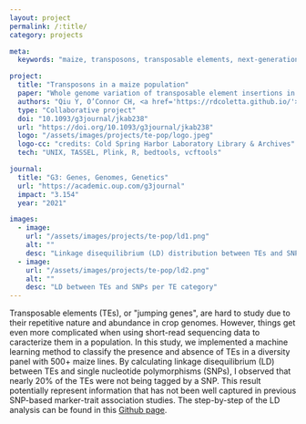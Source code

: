 ```yaml
---
layout: project
permalink: /:title/
category: projects

meta:
  keywords: "maize, transposons, transposable elements, next-generation sequencing, linkage disequilibrium"

project:
  title: "Transposons in a maize population"
  paper: "Whole genome variation of transposable element insertions in a maize diversity panel"
  authors: "Qiu Y, O’Connor CH, <a href='https://rdcoletta.github.io/'>Della Coletta R</a>, et al."
  type: "Collaborative project"
  doi: "10.1093/g3journal/jkab238"
  url: "https://doi.org/10.1093/g3journal/jkab238"
  logo: "/assets/images/projects/te-pop/logo.jpeg"
  logo-cc: "credits: Cold Spring Harbor Laboratory Library & Archives"
  tech: "UNIX, TASSEL, Plink, R, bedtools, vcftools"

journal:
  title: "G3: Genes, Genomes, Genetics"
  url: "https://academic.oup.com/g3journal"
  impact: "3.154"
  year: "2021"

images:
  - image:
    url: "/assets/images/projects/te-pop/ld1.png"
    alt: ""
    desc: "Linkage disequilibrium (LD) distribution between TEs and SNPs with highest LD to a TE"
  - image:
    url: "/assets/images/projects/te-pop/ld2.png"
    alt: ""
    desc: "LD between TEs and SNPs per TE category"
---
```

<p>Transposable elements (TEs), or "jumping genes", are hard to study due to their repetitive nature and abundance in crop genomes. However, things get even more complicated when using short-read sequencing data to caracterize them in a population. In this study, we implemented a machine learning method to classify the presence and absence of TEs in a diversity panel with 500+ maize lines. By calculating linkage disequilibrium (LD) between TEs and single nucleotide polymorphisms (SNPs), I observed that nearly 20% of the TEs were not being tagged by a SNP. This result potentially represent information that has not been well captured in previous SNP-based marker-trait association studies. The step-by-step of the LD analysis can be found in this <a href='https://github.com/HirschLabUMN/TE_variation/tree/master/TE-SNP_LD_methods'>Github page</a>.</p>
